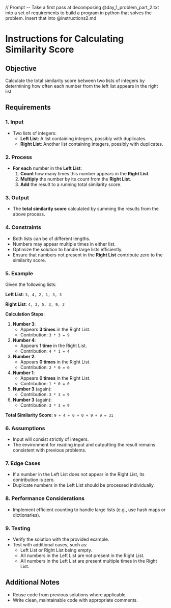 // Prompt -- Take a first pass at decomposing @day_1_problem_part_2.txt into a set of requirements to build a program in python that solves the problem. Insert that into @instructions2.md 


# Instructions for Calculating Similarity Score

## Objective

Calculate the total similarity score between two lists of integers by determining how often each number from the left list appears in the right list.

## Requirements

### 1. Input

- Two lists of integers:
  - **Left List**: A list containing integers, possibly with duplicates.
  - **Right List**: Another list containing integers, possibly with duplicates.

### 2. Process

- **For each** number in the **Left List**:
  1. **Count** how many times this number appears in the **Right List**.
  2. **Multiply** the number by its count from the **Right List**.
  3. **Add** the result to a running total similarity score.

### 3. Output

- The **total similarity score** calculated by summing the results from the above process.

### 4. Constraints

- Both lists can be of different lengths.
- Numbers may appear multiple times in either list.
- Optimize the solution to handle large lists efficiently.
- Ensure that numbers not present in the **Right List** contribute zero to the similarity score.

### 5. Example

Given the following lists:

**Left List**: `3, 4, 2, 1, 3, 3`

**Right List**: `4, 3, 5, 3, 9, 3`

**Calculation Steps**:

1. **Number 3**:
   - Appears **3 times** in the Right List.
   - Contribution: `3 * 3 = 9`
2. **Number 4**:
   - Appears **1 time** in the Right List.
   - Contribution: `4 * 1 = 4`
3. **Number 2**:
   - Appears **0 times** in the Right List.
   - Contribution: `2 * 0 = 0`
4. **Number 1**:
   - Appears **0 times** in the Right List.
   - Contribution: `1 * 0 = 0`
5. **Number 3** (again):
   - Contribution: `3 * 3 = 9`
6. **Number 3** (again):
   - Contribution: `3 * 3 = 9`

**Total Similarity Score**: `9 + 4 + 0 + 0 + 9 + 9 = 31`

### 6. Assumptions

- Input will consist strictly of integers.
- The environment for reading input and outputting the result remains consistent with previous problems.

### 7. Edge Cases

- If a number in the Left List does not appear in the Right List, its contribution is zero.
- Duplicate numbers in the Left List should be processed individually.

### 8. Performance Considerations

- Implement efficient counting to handle large lists (e.g., use hash maps or dictionaries).

### 9. Testing

- Verify the solution with the provided example.
- Test with additional cases, such as:
  - Left List or Right List being empty.
  - All numbers in the Left List are not present in the Right List.
  - All numbers in the Left List are present multiple times in the Right List.

## Additional Notes

- Reuse code from previous solutions where applicable.
- Write clean, maintainable code with appropriate comments. 